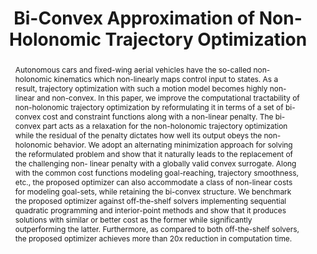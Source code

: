 ---
layout: project-page-new
title: "Bi-Convex Approximation of Non-Holonomic Trajectory Optimization"
authors:
  - name: Arun Kumar Singh
    sup: 1
  - name: Raghu Ram Theerthala
    sup: 2
  - name: Mithun Babu
    sup: 2
  - name: Unni Krishnan R. Nair
    sup: 2
  - name: K. Madhava Krishna
    sup: 2
affiliations:
  - name: Institute of Technology, University of Tartu
    link: # 
    sup: 1
  - name: IIIT Hyderabad, India
    link: https://robotics.iiit.ac.in 
    sup: 2
permalink: publications/2020/Singh_Bi-Convex
abstract: "Autonomous cars and fixed-wing aerial vehicles have the so-called non-holonomic kinematics which non-linearly maps control input to states. As a result, trajectory optimization with such a motion model becomes highly non-linear and non-convex. In this paper, we improve the computational tractability of non-holonomic trajectory optimization by reformulating it in terms of a set of bi-convex cost and constraint functions along with a non-linear penalty. The bi-convex part acts as a relaxation for the non-holonomic trajectory optimization while the residual of the penalty dictates how well its output obeys the non-holonomic behavior. We adopt an alternating minimization approach for solving the reformulated problem and show that it naturally leads to the replacement of the challenging non- linear penalty with a globally valid convex surrogate. Along with the common cost functions modeling goal-reaching, trajectory smoothness, etc., the proposed optimizer can also accommodate a class of non-linear costs for modeling goal-sets, while retaining the bi-convex structure. We benchmark the proposed optimizer against off-the-shelf solvers implementing sequential quadratic programming and interior-point methods and show that it produces solutions with similar or better cost as the former while significantly outperforming the latter. Furthermore, as compared to both off-the-shelf solvers, the proposed optimizer achieves more than 20x reduction in computation time."
paper: https://robotics.iiit.ac.in/uploads/Main/Publications/arun_etal_icra20.pdf
iframe: https://www.youtube.com/embed/G-IIeT1OPTI

---